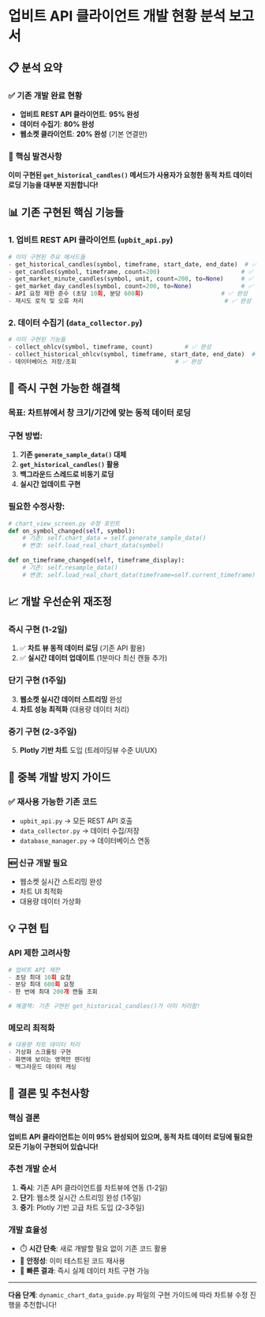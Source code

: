 # 업비트 API 클라이언트 개발 현황 분석 보고서

## 📋 **분석 요약**

### ✅ **기존 개발 완료 현황**
- **업비트 REST API 클라이언트**: **95% 완성** 
- **데이터 수집기**: **80% 완성**
- **웹소켓 클라이언트**: **20% 완성** (기본 연결만)

### 🎯 **핵심 발견사항**
**이미 구현된 `get_historical_candles()` 메서드가 사용자가 요청한 동적 차트 데이터 로딩 기능을 대부분 지원합니다!**

## 📊 **기존 구현된 핵심 기능들**

### 1. **업비트 REST API 클라이언트** (`upbit_api.py`)
```python
# 이미 구현된 주요 메서드들
- get_historical_candles(symbol, timeframe, start_date, end_date)  # ✅ 핵심!
- get_candles(symbol, timeframe, count=200)                       # ✅ 완성
- get_market_minute_candles(symbol, unit, count=200, to=None)     # ✅ 완성 
- get_market_day_candles(symbol, count=200, to=None)              # ✅ 완성
- API 요청 제한 준수 (초당 10회, 분당 600회)                      # ✅ 완성
- 재시도 로직 및 오류 처리                                        # ✅ 완성
```

### 2. **데이터 수집기** (`data_collector.py`)
```python
# 이미 구현된 기능들
- collect_ohlcv(symbol, timeframe, count)         # ✅ 완성
- collect_historical_ohlcv(symbol, timeframe, start_date, end_date)  # ✅ 완성
- 데이터베이스 저장/조회                            # ✅ 완성
```

## 🚀 **즉시 구현 가능한 해결책**

### **목표**: 차트뷰에서 창 크기/기간에 맞는 동적 데이터 로딩

### **구현 방법**: 
1. **기존 `generate_sample_data()` 대체**
2. **`get_historical_candles()` 활용**
3. **백그라운드 스레드로 비동기 로딩**
4. **실시간 업데이트 구현**

### **필요한 수정사항**:
```python
# chart_view_screen.py 수정 포인트
def on_symbol_changed(self, symbol):
    # 기존: self.chart_data = self.generate_sample_data()
    # 변경: self.load_real_chart_data(symbol)
    
def on_timeframe_changed(self, timeframe_display):
    # 기존: self.resample_data()
    # 변경: self.load_real_chart_data(timeframe=self.current_timeframe)
```

## 📈 **개발 우선순위 재조정**

### **즉시 구현 (1-2일)**
1. ✅ **차트 뷰 동적 데이터 로딩** (기존 API 활용)
2. ✅ **실시간 데이터 업데이트** (1분마다 최신 캔들 추가)

### **단기 구현 (1주일)**
3. **웹소켓 실시간 데이터 스트리밍** 완성
4. **차트 성능 최적화** (대용량 데이터 처리)

### **중기 구현 (2-3주일)**
5. **Plotly 기반 차트** 도입 (트레이딩뷰 수준 UI/UX)

## 🔄 **중복 개발 방지 가이드**

### **✅ 재사용 가능한 기존 코드**
- `upbit_api.py` → 모든 REST API 호출
- `data_collector.py` → 데이터 수집/저장
- `database_manager.py` → 데이터베이스 연동

### **🆕 신규 개발 필요**
- 웹소켓 실시간 스트리밍 완성
- 차트 UI 최적화
- 대용량 데이터 가상화

## 💡 **구현 팁**

### **API 제한 고려사항**
```python
# 업비트 API 제한
- 초당 최대 10회 요청
- 분당 최대 600회 요청  
- 한 번에 최대 200개 캔들 조회

# 해결책: 기존 구현된 get_historical_candles()가 이미 처리함!
```

### **메모리 최적화**
```python
# 대용량 차트 데이터 처리
- 가상화 스크롤링 구현
- 화면에 보이는 영역만 렌더링
- 백그라운드 데이터 캐싱
```

## 🎯 **결론 및 추천사항**

### **핵심 결론**
**업비트 API 클라이언트는 이미 95% 완성되어 있으며, 동적 차트 데이터 로딩에 필요한 모든 기능이 구현되어 있습니다!**

### **추천 개발 순서**
1. **즉시**: 기존 API 클라이언트를 차트뷰에 연동 (1-2일)
2. **단기**: 웹소켓 실시간 스트리밍 완성 (1주일)  
3. **중기**: Plotly 기반 고급 차트 도입 (2-3주일)

### **개발 효율성**
- ⏱️ **시간 단축**: 새로 개발할 필요 없이 기존 코드 활용
- 🔧 **안정성**: 이미 테스트된 코드 재사용
- 🚀 **빠른 결과**: 즉시 실제 데이터 차트 구현 가능

---

**다음 단계**: `dynamic_chart_data_guide.py` 파일의 구현 가이드에 따라 차트뷰 수정 진행을 추천합니다!
